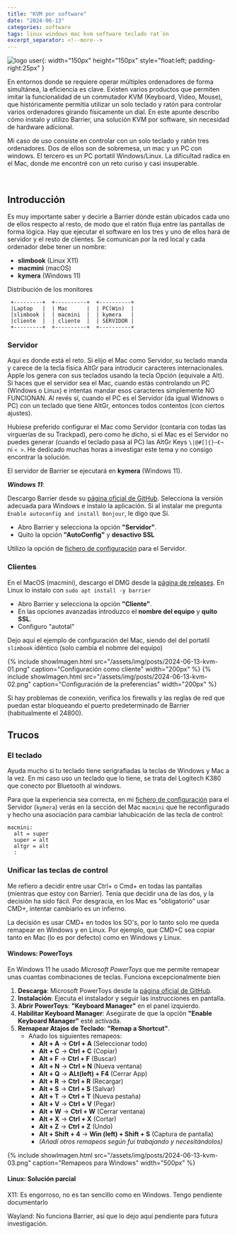 ```yaml
---
title: "KVM por software"
date: "2024-06-13"
categories: software
tags: linux windows mac kvm software teclado rat´ón
excerpt_separator: <!--more-->
---
```


![logo user](/assets/img/posts/logo-barrier.svg){: width="150px" height="150px" style="float:left; padding-right:25px" }

En entornos donde se requiere operar múltiples ordenadores de forma simultánea, la eficiencia es clave. Existen varios productos que permiten imitar la funcionalidad de un conmutador KVM (Keyboard, Video, Mouse), que históricamente permitía utilizar un solo teclado y ratón para controlar varios ordenadores girando físicamente un dial. En este apunte describo cómo instalo y utilizo Barrier, una solución KVM por software, sin necesidad de hardware adicional.

Mi caso de uso consiste en controlar con un solo teclado y ratón tres ordenadores. Dos de ellos son de sobremesa, un mac y un PC con windows. El tercero es un PC portatil Windows/Linux. La dificultad radica en el Mac, donde me encontré con un reto curiso y casi insuperable.

<br clear="left"/>
<!--more-->

## Introducción

Es muy importante saber y decirle a Barrier dónde están ubicados cada uno de ellos respecto al resto, de modo que el ratón fluja entre las pantallas de forma lógica. Hay que ejecutar el software en los tres y uno de ellos hará de servidor y el resto de clientes. Se comunican por la red local y cada ordenador debe tener un nombre:

- **slimbook** (Linux X11)
- **macmini** (macOS)
- **kymera** (Windows 11)

Distribución de los monitores

```text
 +---------+  +----------+  +----------+
 |Laptop   |  | Mac      |  | PC(Win)  |
 |slimbook |  | macmini  |  | kymera   |
 |cliente  |  | cliente  |  | SERVIDOR |
 +---------+  +----------+  +----------+

```

### Servidor

Aquí es donde está el reto. Si elijo el Mac como Servidor, su teclado manda y carece de la tecla física AltGr para introducir caracteres internacionales. Apple los genera con sus teclados usando la tecla Opción (equivale a Alt). Si haces que el servidor sea el Mac, cuando estás controlando un PC (Windows o Linux) e intentas mandar esos caracteres simplemente NO FUNCIONAN. Al revés sí, cuando el PC es el Servidor (da igual Widnows o PC) con un teclado que tiene AltGr, entonces todos contentos (con ciertos ajustes).

Hubiese preferido configurar el Mac como Servidor (contaría con todas las virguerías de su Trackpad), pero como he dicho, si el Mac es el Servidor no puedes generar (cuando el teclado pasa al PC) las AltGr Keys `\|@#[]{}~€¬` ni ` < > `. He dedicado muchas horas a investigar este tema y no consigo encontrar la solución.

El servidor de Barrier se ejecutará en **kymera** (Windows 11).

***Windows 11***:

Descargo Barrier desde su [página oficial de GitHub](https://github.com/debauchee/barrier/releases). Selecciona la versión adecuada para Windows e instalo la aplicación. Si al instalar me pregunta `Enable autoconfig and install Bonjour`, le digo que Sí.

- Abro Barrier y selecciona la opción **"Servidor"**.
- Quito la opción **"AutoConfig"** y **desactivo SSL**

Utilizo la opción de [fichero de configuración](https://gist.github.com/LuisPalacios/ff4ea787a524fc256ae9d71a127fdcfd) para el Servidor.

### Clientes

En el MacOS (macmini), descargo el DMG desde la [página de releases](https://github.com/debauchee/barrier/releases). En Linux lo instalo con `sudo apt install -y barrier`

- Abro Barrier y selecciona la opción **"Cliente"**.
- En las opciones avanzadas introduzco el **nombre del equipo** y **quito SSL**.
- Configuro "autotal"

Dejo aquí el ejemplo de configuración del Mac, siendo del del portatil `slimbook` idéntico (solo cambia el nobmre del equipo)

{% include showImagen.html
      src="/assets/img/posts/2024-06-13-kvm-01.png"
      caption="Configuración como cliente"
      width="200px"
      %}
{% include showImagen.html
      src="/assets/img/posts/2024-06-13-kvm-02.png"
      caption="Configuración de la preferencias"
      width="200px"
      %}

Si hay problemas de conexión, verifica los firewalls y las reglas de red que puedan estar bloqueando el puerto predeterminado de Barrier (habitualmente el 24800).

## Trucos

### El teclado

Ayuda mucho si tu teclado tiene serigrafiadas la teclas de Windows y Mac a la vez. En mi caso uso un teclado que lo tiene, se trata del Logitech K380 que conecto por Bluetooth al windows.

Para que la experiencia sea correcta, en mi [fichero de configuración](https://gist.github.com/LuisPalacios/ff4ea787a524fc256ae9d71a127fdcfd) para el Servidor (`kymera`) verás en la sección del Mac `macmini` que he reconfigurado y hecho una asociación para cambiar lahubicación de las tecla de control:

```text
macmini:
  alt = super
  super = alt
  altgr = alt
  :
```

### Unificar las teclas de control

Me refiero a decidir entre usar Ctrl+<tecla> o Cmd+<tecla> en todas las pantallas (mientras que estoy con Barrier). Tenía que decidir una de las dos, y la decisión ha sido fácil. Por desgracia, en los Mac es "obligatorio" usar CMD+<tecla>, intentar cambiarlo es un infierno.

La decisión es usar CMD+<tecla> en todos los SO's, por lo tanto solo me queda remapear en Windows y en Linux. Por ejemplo, que CMD+C sea copiar tanto en Mac (lo es por defecto) como en Windows y Linux.

#### Windows: PowerToys

En Windows 11 he usado *Microsoft PowerToys* que me permite remapear unas cuantas combinaciones de teclas. Funciona excepcionalmente bien

1. **Descarga**: Microsoft PowerToys desde la [página oficial de GitHub](https://github.com/microsoft/PowerToys/releases).
2. **Instalación**: Ejecuta el instalador y seguir las instrucciones en pantalla.
3. **Abrir PowerToys**: **"Keyboard Manager"** en el panel izquierdo.
4. **Habilitar Keyboard Manager**: Asegúrate de que la opción **"Enable Keyboard Manager"** esté activada.
5. **Remapear Atajos de Teclado**: **"Remap a Shortcut"**.
   - Añado los siguientes remapeos:
     - **Alt + A** → **Ctrl + A** (Seleccionar todo)
     - **Alt + C** → **Ctrl + C** (Copiar)
     - **Alt + F** → **Ctrl + F** (Buscar)
     - **Alt + N** → **Ctrl + N** (Nueva ventana)
     - **Alt + Q** → **ALt(left) + F4** (Cerrar App)
     - **Alt + R** → **Ctrl + R** (Recargar)
     - **Alt + S** → **Ctrl + S** (Salvar)
     - **Alt + T** → **Ctrl + T** (Nueva pestaña)
     - **Alt + V** → **Ctrl + V** (Pegar)
     - **Alt + W** → **Ctrl + W** (Cerrar ventana)
     - **Alt + X** → **Ctrl + X** (Cortar)
     - **Alt + Z** → **Ctrl + Z** (Undo)
     - **Alt + Shift + 4** → **Win (left) + Shift + S** (Captura de pantalla)
     - *(Añadí otros remapeos según fuí trabajando y necesitándolos)*

{% include showImagen.html
      src="/assets/img/posts/2024-06-13-kvm-03.png"
      caption="Remapeos para Windows"
      width="500px"
      %}

#### Linux: Solución parcial

X11: Es engorroso, no es tan sencillo como en Windows. Tengo pendiente documentarlo

Wayland: No funciona Barrier, así que lo dejo aquí pendiente para futura investigación.

